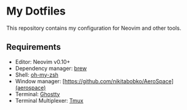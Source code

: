 # My Dotfiles

This repository contains my configuration for Neovim and other tools.

## Requirements

- Editor: Neovim v0.10+
- Dependency manager: [brew](https://brew.sh/)
- Shell: [oh-my-zsh](https://ohmyz.sh/)
- Window manager: [https://github.com/nikitabobko/AeroSpace](aerospace)
- Terminal: [Ghostty](https://ghostty.org/)
- Terminal Multiplexer: [Tmux](https://doc.ubuntu-fr.org/accueil)
